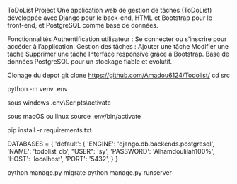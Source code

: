 ToDoList Project
Une application web de gestion de tâches (ToDoList) développée avec Django pour le back-end, HTML et Bootstrap pour le front-end, et PostgreSQL comme base de données.


Fonctionnalités
Authentification utilisateur : Se connecter ou s’inscrire pour accéder à l’application.
Gestion des tâches :
Ajouter une tâche
Modifier une tâche
Supprimer une tâche
Interface responsive grâce à Bootstrap.
Base de données PostgreSQL pour un stockage fiable et évolutif.



Clonage du depot 
git clone https://github.com/Amadou6124/Todolist/
cd src

python -m venv .env

sous windows
.env\Scripts\activate

sous macOS ou linux
source .env/bin/activate


pip install -r requirements.txt

DATABASES = {
    'default': {
        'ENGINE': 'django.db.backends.postgresql',
        'NAME': 'todolist_db',
        "USER": 'sy',
        'PASSWORD': 'Alhamdoulilah100%',
        'HOST': 'localhost',
        'PORT': '5432',
    }
}

python manage.py migrate
python manage.py runserver

